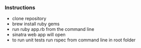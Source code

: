 ### Instructions

- clone repository
- brew install ruby gems
- run ruby app.rb from the command line
- sinatra web app will open
- to run unit tests run rspec from command line in root folder
